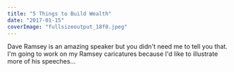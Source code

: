 ```yaml
---
title: "5 Things to Build Wealth"
date: "2017-01-15"
coverImage: "fullsizeoutput_18f0.jpeg"
---
```


Dave Ramsey is an amazing speaker but you didn't need me to tell you that. I'm going to work on my Ramsey caricatures because I'd like to illustrate more of his speeches...
